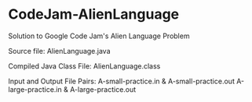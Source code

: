# CodeJam-AlienLanguage
Solution to Google Code Jam's Alien Language Problem

Source file:
AlienLanguage.java

Compiled Java Class File:
AlienLanguage.class

Input and Output File Pairs:
A-small-practice.in & A-small-practice.out
A-large-practice.in & A-large-practice.out